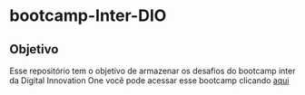 # bootcamp-Inter-DIO

## Objetivo
  Esse repositório tem o objetivo de armazenar os desafios do bootcamp inter da Digital Innovation One
  você pode acessar esse bootcamp clicando [aqui](https://www.dio.me/sign-in)
